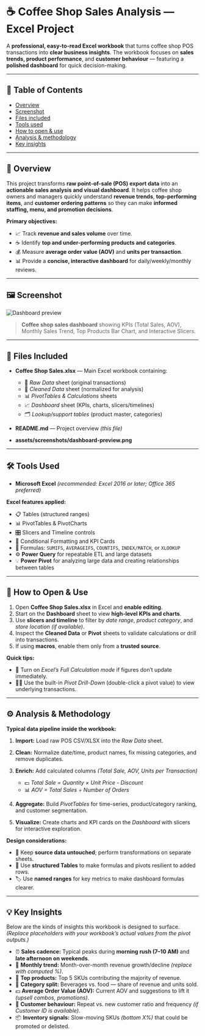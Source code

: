 # ☕ **Coffee Shop Sales Analysis — Excel Project**

A **professional, easy-to-read Excel workbook** that turns coffee shop POS transactions into **clear business insights**.
The workbook focuses on **sales trends, product performance**, and **customer behaviour** — featuring a **polished dashboard** for quick decision-making.

---

## 📘 **Table of Contents**

* [Overview](#overview)
* [Screenshot](#screenshot)
* [Files included](#files-included)
* [Tools used](#tools-used)
* [How to open & use](#how-to-open--use)
* [Analysis & methodology](#analysis--methodology)
* [Key insights](#key-insights)

---

## 🧾 **Overview**

This project transforms **raw point-of-sale (POS) export data** into an **actionable sales analysis and visual dashboard**.
It helps coffee shop owners and managers quickly understand **revenue trends**, **top-performing items**, and **customer ordering patterns** so they can make **informed staffing, menu, and promotion decisions**.

**Primary objectives:**

* 📈 Track **revenue and sales volume** over time.
* ☕ Identify **top and under-performing products and categories**.
* 💰 Measure **average order value (AOV)** and **units per transaction**.
* 📊 Provide a **concise, interactive dashboard** for daily/weekly/monthly reviews.

---

## 🖼️ **Screenshot**

![Dashboard preview](https://github.com/RizwanHussain377/Excel-Projects/blob/main/Coffee%20Shop%20Sales%20Project/ScreenShot%20CoffeeShopSales.png)

> **Coffee shop sales dashboard** showing KPIs (Total Sales, AOV), Monthly Sales Trend, Top Products Bar Chart, and Interactive Slicers.

---

## 📂 **Files Included**

* **Coffee Shop Sales.xlsx** — Main Excel workbook containing:

  * 📄 *Raw Data* sheet (original transactions)
  * 🧹 *Cleaned Data* sheet (normalized for analysis)
  * 📊 *PivotTables & Calculations* sheets
  * 📈 *Dashboard* sheet (KPIs, charts, slicers/timelines)
  * 🗂️ *Lookup/support tables* (product master, categories)

* **README.md** — Project overview *(this file)*

* **assets/screenshots/dashboard-preview.png**

---

## 🛠️ **Tools Used**

* **Microsoft Excel** *(recommended: Excel 2016 or later; Office 365 preferred)*

**Excel features applied:**

* 📋 Tables (structured ranges)
* 📊 PivotTables & PivotCharts
* 🎛️ Slicers and Timeline controls
* 🎨 Conditional Formatting and KPI Cards
* 🧮 Formulas: `SUMIFS`, `AVERAGEIFS`, `COUNTIFS`, `INDEX/MATCH`, or `XLOOKUP`
* ⚙️ **Power Query** for repeatable ETL and large datasets
* 💡 **Power Pivot** for analyzing large data and creating relationships between tables

---

## 🚀 **How to Open & Use**

1. Open **Coffee Shop Sales.xlsx** in Excel and **enable editing**.
2. Start on the **Dashboard** sheet to view **high-level KPIs and charts**.
3. Use **slicers and timeline** to filter by *date range*, *product category*, and *store location (if available)*.
4. Inspect the **Cleaned Data** or **Pivot** sheets to validate calculations or drill into transactions.
5. If using **macros**, enable them only from a **trusted source**.

**Quick tips:**

* 🔄 Turn on *Excel’s Full Calculation mode* if figures don’t update immediately.
* 🕵️‍♀️ Use the built-in *Pivot Drill-Down* (double-click a pivot value) to view underlying transactions.

---

## ⚙️ **Analysis & Methodology**

**Typical data pipeline inside the workbook:**

1. **Import:** Load raw POS CSV/XLSX into the *Raw Data* sheet.
2. **Clean:** Normalize date/time, product names, fix missing categories, and remove duplicates.
3. **Enrich:** Add calculated columns *(Total Sale, AOV, Units per Transaction)*

   * 💵 *Total Sale = Quantity × Unit Price - Discount*
   * 📊 *AOV = Total Sales ÷ Number of Orders*
4. **Aggregate:** Build *PivotTables* for time-series, product/category ranking, and customer segmentation.
5. **Visualize:** Create charts and KPI cards on the *Dashboard* with slicers for interactive exploration.

**Design considerations:**

* 🧱 Keep **source data untouched**; perform transformations on separate sheets.
* 🧩 Use **structured Tables** to make formulas and pivots resilient to added rows.
* 🏷️ Use **named ranges** for key metrics to make dashboard formulas clearer.

---

## 💡 **Key Insights**

Below are the kinds of insights this workbook is designed to surface. *(Replace placeholders with your workbook’s actual values from the pivot outputs.)*

* ⏰ **Sales cadence:** Typical peaks during **morning rush (7–10 AM)** and **late afternoon on weekends**.
* 📅 **Monthly trend:** Month-over-month revenue growth/decline *(replace with computed %)*.
* 🥇 **Top products:** Top 5 SKUs contributing the majority of revenue.
* 🍩 **Category split:** Beverages vs. food — share of revenue and units sold.
* 💵 **Average Order Value (AOV):** Current AOV and suggestions to lift it *(upsell combos, promotions)*.
* 👥 **Customer behaviour:** Repeat vs. new customer ratio and frequency *(if Customer ID is available)*.
* 📦 **Inventory signals:** Slow-moving SKUs *(bottom X%)* that could be promoted or delisted.
